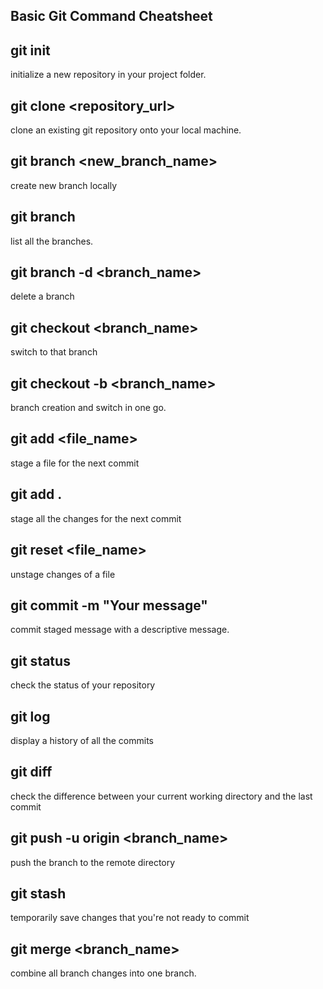 ## Basic Git Command Cheatsheet

## git init 
initialize a new repository in your project folder.

## git clone <repository_url>
clone an existing git repository onto your local machine.

## git branch <new_branch_name>
create new branch locally

## git branch
list all the branches.

## git branch -d <branch_name>
delete a branch

## git checkout <branch_name>
switch to that branch

## git checkout -b <branch_name>
branch creation and switch in one go.

## git add <file_name>
stage a file for the next commit 

## git add .
stage all the changes for the next commit

## git reset <file_name>
unstage changes of a file

## git commit -m "Your message"
commit staged message with a descriptive message.

## git status
check the status of your repository

## git log 
display a history of all the commits

## git diff 
check the difference between your current working directory and the last commit

## git push -u origin <branch_name>
push the branch to the remote directory

## git stash
temporarily save changes that you're not ready to commit

## git merge <branch_name> 
combine all branch changes into one branch.

<!-- this are the most commonly used ones -->